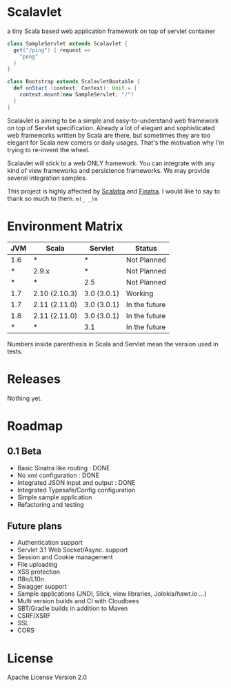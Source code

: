 Scalavlet
=========

a tiny Scala based web application framework on top of servlet container


```Scala
class SampleServlet extends Scalavlet {
  get("/ping") { request =>
    "pong"
  }
}

class Bootstrap extends ScalavletBootable {
  def onStart (context: Context): Unit = {
    context.mount(new SampleServlet, "/")
  }
}
```

Scalavlet is aiming to be a simple and easy-to-understand web framework on top of
Servlet specification. Already a lot of elegant and sophisticated web frameworks
written by Scala are there, but sometimes they are too elegant for Scala new comers or daily
usages. That's the motivation why I'm trying to re-invent the wheel.

Scalavlet will stick to a web ONLY framework. You can integrate with any kind of
view frameworks and persistence frameworks. We may provide several integration samples.

This project is highly affected by [Scalatra](http://scalatra.org/) and [Finatra](http://finatra.info/).
I would like to say to thank so much to them. `m(_ _)m`



Environment Matrix
=========

| JVM   | Scala         | Servlet     | Status        |
| ----- | -----         | -----       | -----         |
| 1.6   | *             | *           | Not Planned   |
| *     | 2.9.x         | *           | Not Planned   |
| *     | *             | 2.5         | Not Planned   |
| 1.7   | 2.10 (2.10.3) | 3.0 (3.0.1) | Working       |
| 1.7   | 2.11 (2.11.0) | 3.0 (3.0.1) | In the future |
| 1.8   | 2.11 (2.11.0) | 3.0 (3.0.1) | In the future |
| *     | *             | 3.1         | In the future |

Numbers inside parenthesis in Scala and Servlet mean the version used in tests.



Releases
=========

Nothing yet.



Roadmap
=========

## 0.1 Beta

- Basic Sinatra like routing : DONE
- No xml configuration : DONE
- Integrated JSON input and output : DONE
- Integrated Typesafe/Config configuration
- Simple sample application
- Refactoring and testing

## Future plans

- Authentication support
- Servlet 3.1 Web Socket/Async. support
- Session and Cookie management
- File uploading
- XSS protection
- I18n/L10n
- Swagger support
- Sample applications (JNDI, Slick, view libraries, Jolokia/hawt.io ...)
- Multi version builds and CI with Cloudbees
- SBT/Gradle builds in addition to Maven
- CSRF/XSRF
- SSL
- CORS



License
=========

Apache License Version 2.0
